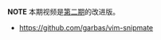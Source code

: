 __NOTE__ 本期视频是[第二期](http://haoduoshipin.com/episodes/2)的改进版。

- <https://github.com/garbas/vim-snipmate>
